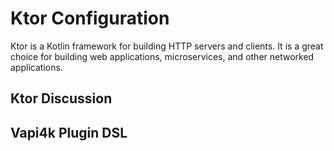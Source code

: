 # Ktor Configuration

Ktor is a Kotlin framework for building HTTP servers and clients. It is a great choice for building web
applications, microservices, and other networked applications.

## Ktor Discussion

## Vapi4k Plugin DSL
